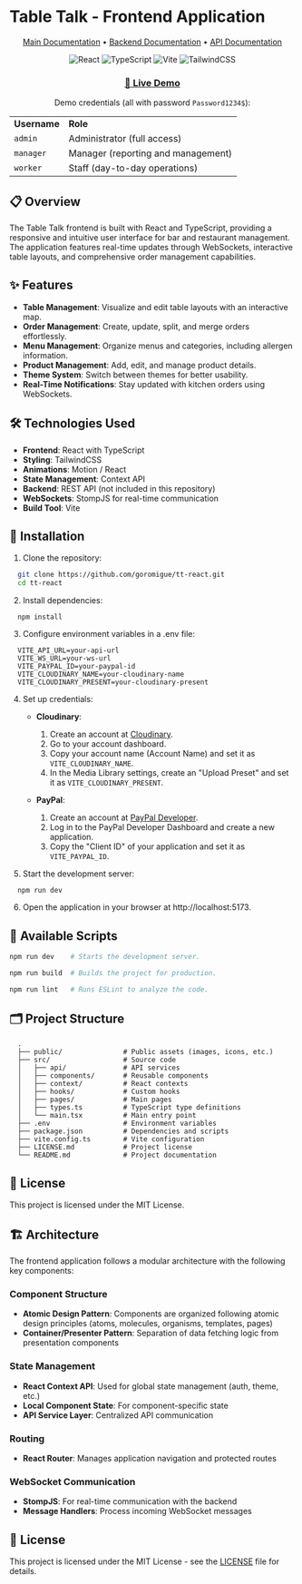 # Table Talk - Frontend Application

<div align="center">
  <p>
    <a href="../README.md">Main Documentation</a> •
    <a href="../tt-spring/README.md">Backend Documentation</a> •
    <a href="../API.md">API Documentation</a>
  </p>
</div>

<div align="center">
  <img src="https://img.shields.io/badge/React-61DAFB?style=for-the-badge&logo=react&logoColor=black" alt="React" />
  <img src="https://img.shields.io/badge/TypeScript-3178C6?style=for-the-badge&logo=typescript&logoColor=white" alt="TypeScript" />
  <img src="https://img.shields.io/badge/Vite-646CFF?style=for-the-badge&logo=vite&logoColor=white" alt="Vite" />
  <img src="https://img.shields.io/badge/TailwindCSS-06B6D4?style=for-the-badge&logo=tailwindcss&logoColor=white" alt="TailwindCSS" />
</div>

<div align="center">
  <h3><a href="https://tt.gorocode.dev/manager" target="_blank">🔗 Live Demo</a></h3>
  <p>Demo credentials (all with password <code>Password1234$</code>):</p>
  <table>
    <tr>
      <td><strong>Username</strong></td>
      <td><strong>Role</strong></td>
    </tr>
    <tr>
      <td><code>admin</code></td>
      <td>Administrator (full access)</td>
    </tr>
    <tr>
      <td><code>manager</code></td>
      <td>Manager (reporting and management)</td>
    </tr>
    <tr>
      <td><code>worker</code></td>
      <td>Staff (day-to-day operations)</td>
    </tr>
  </table>
</div>

## 📋 Overview

The Table Talk frontend is built with React and TypeScript, providing a responsive and intuitive user interface for bar and restaurant management. The application features real-time updates through WebSockets, interactive table layouts, and comprehensive order management capabilities.

## ✨ Features

- **Table Management**: Visualize and edit table layouts with an interactive map.
- **Order Management**: Create, update, split, and merge orders effortlessly.
- **Menu Management**: Organize menus and categories, including allergen information.
- **Product Management**: Add, edit, and manage product details.
- **Theme System**: Switch between themes for better usability.
- **Real-Time Notifications**: Stay updated with kitchen orders using WebSockets.

## 🛠️ Technologies Used

- **Frontend**: React with TypeScript
- **Styling**: TailwindCSS
- **Animations**: Motion / React
- **State Management**: Context API
- **Backend**: REST API (not included in this repository)
- **WebSockets**: StompJS for real-time communication
- **Build Tool**: Vite

## 🚀 Installation

1. Clone the repository:
  ```bash
    git clone https://github.com/goromigue/tt-react.git
    cd tt-react
  ```

2. Install dependencies:
  ```
    npm install
  ```

3. Configure environment variables in a .env file:
  ```
    VITE_API_URL=your-api-url
    VITE_WS_URL=your-ws-url
    VITE_PAYPAL_ID=your-paypal-id
    VITE_CLOUDINARY_NAME=your-cloudinary-name
    VITE_CLOUDINARY_PRESENT=your-cloudinary-present
  ```

4. Set up credentials:
   - **Cloudinary**:
     1. Create an account at [Cloudinary](https://cloudinary.com/).
     2. Go to your account dashboard.
     3. Copy your account name (Account Name) and set it as `VITE_CLOUDINARY_NAME`.
     4. In the Media Library settings, create an "Upload Preset" and set it as `VITE_CLOUDINARY_PRESENT`.

   - **PayPal**:
     1. Create an account at [PayPal Developer](https://developer.paypal.com/).
     2. Log in to the PayPal Developer Dashboard and create a new application.
     3. Copy the "Client ID" of your application and set it as `VITE_PAYPAL_ID`.



5. Start the development server:
  ```
    npm run dev
  ```

6. Open the application in your browser at http://localhost:5173.


## 📜 Available Scripts

```bash
npm run dev    # Starts the development server.
```

```bash
npm run build  # Builds the project for production.
```

```bash
npm run lint   # Runs ESLint to analyze the code.
```

## 🗂️ Project Structure
  ```
    .
    ├── public/               # Public assets (images, icons, etc.)
    ├── src/                  # Source code
    │   ├── api/              # API services
    │   ├── components/       # Reusable components
    │   ├── context/          # React contexts
    │   ├── hooks/            # Custom hooks
    │   ├── pages/            # Main pages
    │   ├── types.ts          # TypeScript type definitions
    │   └── main.tsx          # Main entry point
    ├── .env                  # Environment variables
    ├── package.json          # Dependencies and scripts
    ├── vite.config.ts        # Vite configuration
    ├── LICENSE.md            # Project license
    └── README.md             # Project documentation
  ```

## 📄 License
This project is licensed under the MIT License.

## 🏗️ Architecture

The frontend application follows a modular architecture with the following key components:

### Component Structure
- **Atomic Design Pattern**: Components are organized following atomic design principles (atoms, molecules, organisms, templates, pages)
- **Container/Presenter Pattern**: Separation of data fetching logic from presentation components

### State Management
- **React Context API**: Used for global state management (auth, theme, etc.)
- **Local Component State**: For component-specific state
- **API Service Layer**: Centralized API communication

### Routing
- **React Router**: Manages application navigation and protected routes

### WebSocket Communication
- **StompJS**: For real-time communication with the backend
- **Message Handlers**: Process incoming WebSocket messages


## 📄 License

This project is licensed under the MIT License - see the [LICENSE](./LICENSE) file for details.
